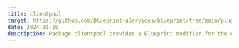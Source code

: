 ```yaml
---
title: clientpool
target: https://github.com/Blueprint-uServices/blueprint/tree/main/plugins/clientpool
date: 2024-01-10
description: Package clientpool provides a Blueprint modifier for the client side of service calls.The plugin wraps clients with a ClientPool that can create N instances of clients to a service.
---
```

